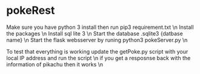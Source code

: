 # pokeRest

Make sure you have python 3 install then run pip3 requirement.txt \n
Install the packages \n
Install sql lite 3 \n
Start the database .sqlite3 {datbase name} \n
Start the flask websserver by runing python3 pokeServer.py \n



To test that everything is working update the getPoke.py script with your local IP address and run the script \n
  if you get a resposnse back with the information of pikachu then it works \n
